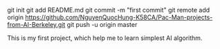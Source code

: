 git init
git add README.md
git commit -m "first commit"
git remote add origin https://github.com/NguyenQuocHung-K58CA/Pac-Man-projects-from-AI-Berkeley.git
git push -u origin master

This is my first project, which help me to learn simplest AI algorithm.
